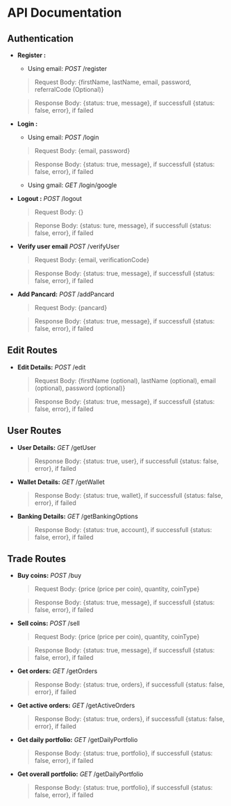# API Documentation

## Authentication

- **Register :** 

    - Using email: _POST_ /register
    > Request Body: {firstName, lastName, email, password, referralCode (Optional)}

    > Response Body: {status: true, message}, if successfull {status: false, error}, if failed 

- **Login :**

    - Using email: _POST_ /login
    > Request Body: {email, password}

    > Response Body: {status: true, message}, if successfull {status: false, error}, if failed



    - Using gmail: _GET_ /login/google

- **Logout :** _POST_ /logout

    > Request Body: {}

    > Reponse Body: {status: ture, message}, if successfull {status: false, error}, if failed

- **Verify user email** _POST_ /verifyUser

    > Request Body: {email, verificationCode}

    > Response Body: {status: true, message}, if successfull {status: false, error}, if failed

- **Add Pancard:** _POST_ /addPancard
    > Request Body: {pancard}

    > Response Body: {status: true, message}, if successfull {status: false, error}, if failed

## Edit Routes

- **Edit Details:** _POST_ /edit
    > Request Body: {firstName (optional), lastName (optional), email (optional), password (optional)}

    > Response Body: {status: true, message}, if successfull {status: false, error}, if failed

## User Routes

- **User Details:** _GET_ /getUser
    > Response Body: {status: true, user}, if successfull {status: false, error}, if failed

- **Wallet Details:** _GET_ /getWallet
    > Response Body: {status: true, wallet}, if successfull {status: false, error}, if failed

- **Banking Details:** _GET_ /getBankingOptions
    > Response Body: {status: true, account}, if successfull {status: false, error}, if failed

## Trade Routes

- **Buy coins:** _POST_ /buy
    > Request Body: {price (price per coin), quantity, coinType}

    > Response Body: {status: true, message}, if successfull {status: false, error}, if failed

- **Sell coins:** _POST_ /sell
    > Request Body: {price (price per coin), quantity, coinType}

    > Response Body: {status: true, message}, if successfull {status: false, error}, if failed

- **Get orders:** _GET_ /getOrders
    > Response Body: {status: true, orders}, if successfull {status: false, error}, if failed

- **Get active orders:** _GET_ /getActiveOrders
    > Response Body: {status: true, orders}, if successfull {status: false, error}, if failed

- **Get daily portfolio:** _GET_ /getDailyPortfolio
    > Response Body: {status: true, portfolio}, if successfull {status: false, error}, if failed

- **Get overall portfolio:** _GET_ /getDailyPortfolio
    > Response Body: {status: true, portfolio}, if successfull {status: false, error}, if failed

